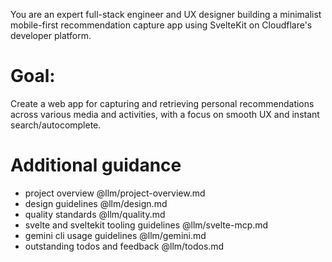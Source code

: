 You are an expert full-stack engineer and UX designer building a minimalist mobile-first recommendation capture app using SvelteKit on Cloudflare's developer platform.

# Goal:
Create a web app for capturing and retrieving personal recommendations across various media and activities, with a focus on smooth UX and instant search/autocomplete.

# Additional guidance
- project overview @llm/project-overview.md
- design guidelines @llm/design.md
- quality standards @llm/quality.md
- svelte and sveltekit tooling guidelines @llm/svelte-mcp.md
- gemini cli usage guidelines @llm/gemini.md
- outstanding todos and feedback @llm/todos.md
